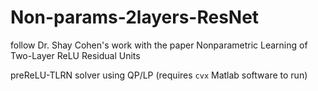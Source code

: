 # Non-params-2layers-ResNet

follow Dr. Shay Cohen's work with the paper Nonparametric Learning of Two-Layer ReLU Residual Units

preReLU-TLRN solver using QP/LP (requires `cvx` Matlab software to run)
